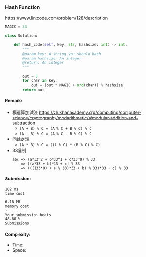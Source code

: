 ### Hash Function
https://www.lintcode.com/problem/128/description
>
```python
MAGIC = 33

class Solution:
    
    def hash_code(self, key: str, hashsize: int) -> int:
        """
        @param key: A string you should hash
        @param hashsize: An integer
        @return: An integer
        """

        out = 0
        for char in key:
            out = (out * MAGIC + ord(char)) % hashsize
        return out
```
#### Remark:
- 模運算加減法 https://zh.khanacademy.org/computing/computer-science/cryptography/modarithmetic/a/modular-addition-and-subtraction
    - `(A + B) % C = (A % C + B % C) % C`
    - `(A - B) % C = (A % C - B % C) % C`
- 同餘定理
    - `(A * B) % C = ((A % C) * (B % C) % C)` 
- 33進制
    ```
    abc => (a*33^2 + b*33^1 + c*33^0) % 33
        => [(a*33 + b)*33 + c] % 33
        => ((((33*0) + a % 33)*33 + b) % 33)*33 + c) % 33
    ```
#### Submission:
```
102 ms
time cost
·
6.18 MB
memory cost
·
Your submission beats
48.80 %
Submissions
```
#### Complexity:
- Time:
- Space:
